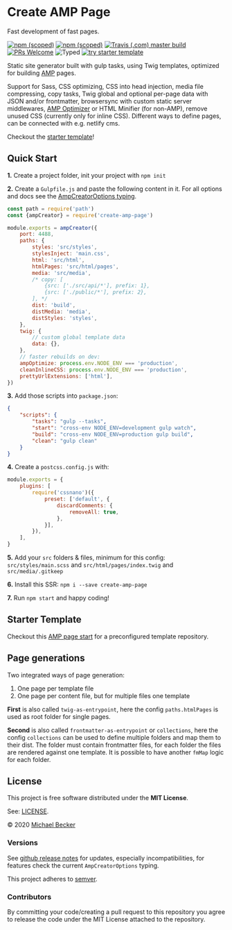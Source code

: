 # Create AMP Page

Fast development of fast pages.

[![npm (scoped)](https://img.shields.io/npm/v/create-amp-page?style=flat-square)](https://www.npmjs.com/package/create-amp-page)
[![npm (scoped)](https://img.shields.io/npm/dm/create-amp-page.svg?style=flat-square)](https://npmcharts.com/compare/create-amp-page?interval=30)
[![Travis (.com) master build](https://img.shields.io/travis/com/bemit/create-amp-page/master?style=flat-square)](https://travis-ci.com/bemit/create-amp-page)
[![PRs Welcome](https://img.shields.io/badge/PRs-welcome-brightgreen.svg?style=flat-square)](http://makeapullrequest.com) 
![Typed](https://flat.badgen.net/badge/icon/Typed?icon=typescript&label&labelColor=blue&color=555555)
[![try starter template](https://img.shields.io/badge/try%20starter%20template-grey?labelColor=fff&logoColor=505050&style=flat-square&logo=codesandbox)](https://codesandbox.io/s/github/bemit/create-amp-page-starter)

Static site generator built with gulp tasks, using Twig templates, optimized for building [AMP](https://amp.dev) pages.

Support for Sass, CSS optimizing, CSS into head injection, media file compressing, copy tasks, Twig global and optional per-page data with JSON and/or frontmatter, browsersync with custom static server middlewares, [AMP Optimizer](https://amp.dev/documentation/guides-and-tutorials/optimize-and-measure/amp-optimizer-guide/) or HTML Minifier (for non-AMP), remove unused CSS (currently only for inline CSS). Different ways to define pages, can be connected with e.g. netlify cms.

Checkout the [starter template](https://github.com/bemit/create-amp-page-starter)!

## Quick Start

**1.** Create a project folder, init your project with `npm init`

**2.** Create a `Gulpfile.js` and paste the following content in it. For all options and docs see the [AmpCreatorOptions typing](https://github.com/bemit/create-amp-page/blob/master/src/AmpCreatorOptions.d.ts).

```js
const path = require('path')
const {ampCreator} = require('create-amp-page')

module.exports = ampCreator({
    port: 4488,
    paths: {
        styles: 'src/styles',
        stylesInject: 'main.css',
        html: 'src/html',
        htmlPages: 'src/html/pages',
        media: 'src/media',
        /* copy: [
            {src: ['./src/api/*'], prefix: 1},
            {src: ['./public/*'], prefix: 2},
        ], */
        dist: 'build',
        distMedia: 'media',
        distStyles: 'styles',
    },
    twig: {
        // custom global template data
        data: {},
    },
    // faster rebuilds on dev:
    ampOptimize: process.env.NODE_ENV === 'production',
    cleanInlineCSS: process.env.NODE_ENV === 'production',
    prettyUrlExtensions: ['html'],
})
```

**3.** Add those scripts into `package.json`:

```json
{
    "scripts": {
        "tasks": "gulp --tasks",
        "start": "cross-env NODE_ENV=development gulp watch",
        "build": "cross-env NODE_ENV=production gulp build",
        "clean": "gulp clean"
    }
}
```

**4.** Create a `postcss.config.js` with:

```js
module.exports = {
    plugins: [
        require('cssnano')({
            preset: ['default', {
                discardComments: {
                    removeAll: true,
                },
            }],
        }),
    ],
}
```

**5.** Add your `src` folders & files, minimum for this config: `src/styles/main.scss` and `src/html/pages/index.twig` and `src/media/.gitkeep`

**6.** Install this SSR: `npm i --save create-amp-page`

**7.** Run `npm start` and happy coding!

## Starter Template

Checkout this [AMP page start](https://github.com/bemit/create-amp-page-starter) for a preconfigured template repository.

## Page generations

Two integrated ways of page generation:

1. One page per template file
2. One page per content file, but for multiple files one template

**First** is also called `twig-as-entrypoint`, here the config `paths.htmlPages` is used as root folder for single pages.

**Second** is also called `frontmatter-as-entrypoint` or `collections`, here the config `collections` can be used to define multiple folders and map them to their dist. The folder must contain frontmatter files, for each folder the files are rendered against one template. It is possible to have another `fmMap` logic for each folder.

## License

This project is free software distributed under the **MIT License**.

See: [LICENSE](LICENSE).

© 2020 [Michael Becker](https://mlbr.xyz)

### Versions

See [github release notes](https://github.com/ui-schema/ui-schema/releases) for updates, especially incompatibilities, for features check the current `AmpCreatorOptions` typing.

This project adheres to [semver](https://semver.org/).

### Contributors

By committing your code/creating a pull request to this repository you agree to release the code under the MIT License attached to the repository.
